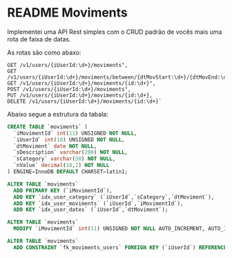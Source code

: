 # README Moviments

Implementei uma API Rest simples com o CRUD padrão de vocês mais uma rota de faixa de datas.

As rotas são como abaxo:

```plain
GET /v1/users/{iUserId:\d+}/moviments",
GET /v1/users/{iUserId:\d+}/moviments/between/{dtMovStart:\d+}/{dtMovEnd:\d+}",
GET /v1/users/{iUserId:\d+}/moviments/{id:\d+}",
POST /v1/users/{iUserId:\d+}/moviments",
PUT /v1/users/{iUserId:\d+}/moviments/{id:\d+},
DELETE /v1/users/{iUserId:\d+}/moviments/{id:\d+}`
```

Abaixo segue a estrutura da tabala:

```sql
CREATE TABLE `moviments` (
  `iMovimentId` int(11) UNSIGNED NOT NULL,
  `iUserId` int(10) UNSIGNED NOT NULL,
  `dtMoviment` date NOT NULL,
  `sDescription` varchar(200) NOT NULL,
  `sCategory` varchar(50) NOT NULL,
  `nValue` decimal(18,2) NOT NULL
) ENGINE=InnoDB DEFAULT CHARSET=latin1;

ALTER TABLE `moviments`
  ADD PRIMARY KEY (`iMovimentId`),
  ADD KEY `idx_user_category` (`iUserId`,`sCategory`,`dtMoviment`),
  ADD KEY `idx_user_moviments` (`iUserId`,`iMovimentId`),
  ADD KEY `idx_user_dates` (`iUserId`,`dtMoviment`);

ALTER TABLE `moviments`
  MODIFY `iMovimentId` int(11) UNSIGNED NOT NULL AUTO_INCREMENT, AUTO_INCREMENT=4;

ALTER TABLE `moviments`
  ADD CONSTRAINT `fk_moviments_users` FOREIGN KEY (`iUserId`) REFERENCES `users` (`iUserId`);
```